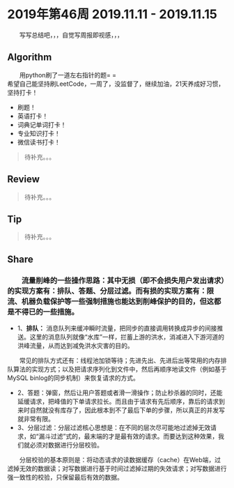 # 2019年第46周 2019.11.11 - 2019.11.15

&emsp;&emsp;写写总结吧，，，自觉写周报即视感，，，

## Algorithm

&emsp;&emsp;用python刷了一道左右指针的题= =  
希望自己能坚持刷LeetCode，一周了，没监督了，继续加油，21天养成好习惯，坚持打卡！  
- 刷题！
- 英语打卡！
- 词典记单词打卡！
- 专业知识打卡！
- 微信读书打卡！

> 待补充。。。


## Review

> 待补充。。。

## Tip

> 待补充。。。

## Share
### &emsp;&emsp;流量削峰的一些操作思路：其中无损（即不会损失用户发出请求）的实现方案有：排队、答题、分层过滤。而有损的实现方案有：限流、机器负载保护等一些强制措施也能达到削峰保护的目的，但这都是不得已的一些措施。
- 1、**排队：** 消息队列来缓冲瞬时流量，把同步的直接调用转换成异步的间接推送。这里的消息队列就像“水库”一样，拦蓄上游的洪水，消减进入下游河道的洪峰流量，从而达到减免洪水灾害的目的。

&emsp;&emsp;常见的排队方式还有：线程池加锁等待；先进先出、先进后出等常用的内存排队算法的实现方式；以及把请求序列化到文件中，然后再顺序地读文件（例如基于MySQL binlog的同步机制）来恢复请求的方式。

- 2、答题：弹窗，然后让用户答题或者滑一滑操作；防止秒杀器的同时，还能延缓请求，把峰值的下单请求拉长。而且由于请求有先后顺序，靠后的请求到来时自然就没有库存了，因此根本到不了最后下单的步骤，所以真正的并发写就非常有限。
- 3、分层过滤：分层过滤核心思想是：在不同的层次尽可能地过滤掉无效请求，如“漏斗过滤”式的，最末端的才是最有效的请求。而要达到这种效果，我们就必须对数据进行分层校验。

&emsp;&emsp;分层校验的基本原则是：将动态请求的读数据缓存（cache）在Web端，过滤掉无效的数据读；对写数据进行基于时间过滤掉过期的失效请求；对写数据进行强一致性的校验，只保留最后有效的数据。
